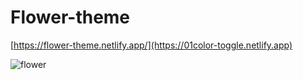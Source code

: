 # Flower-theme

[https://flower-theme.netlify.app/](https://01color-toggle.netlify.app)

![flower](https://github.com/prachiguptadev/Javascript-Projects/assets/117148255/869154c5-c58f-46f2-9a55-1db7034e7093)
